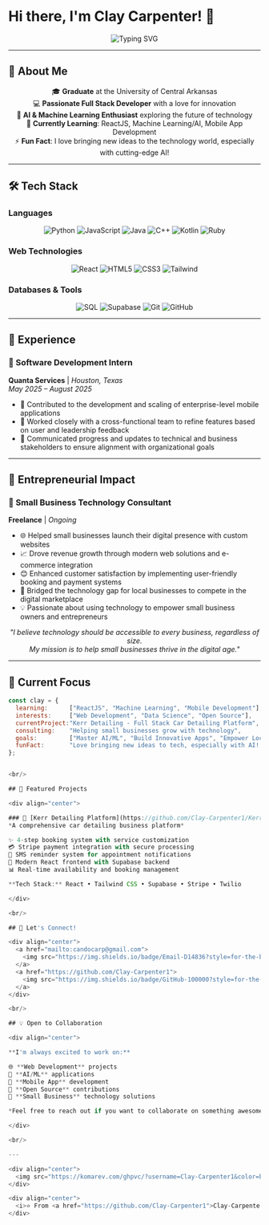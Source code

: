 # Hi there, I'm Clay Carpenter! 👋

<div align="center">
  <img src="https://readme-typing-svg.herokuapp.com?font=Fira+Code&pause=1000&color=2196F3&center=true&vCenter=true&width=500&lines=Full+Stack+Developer;AI+%26+Data+Science+Enthusiast;Small+Business+Technology+Consultant;Always+Learning+New+Tech" alt="Typing SVG" />
</div>

---

## 🚀 About Me

<div align="center">

🎓 **Graduate** at the University of Central Arkansas  
💻 **Passionate Full Stack Developer** with a love for innovation  
🤖 **AI & Machine Learning Enthusiast** exploring the future of technology  
🌱 **Currently Learning**: ReactJS, Machine Learning/AI, Mobile App Development  
⚡ **Fun Fact**: I love bringing new ideas to the technology world, especially with cutting-edge AI!

</div>

---

## 🛠️ Tech Stack

### Languages
<div align="center">
  <img src="https://img.shields.io/badge/Python-3776AB?style=for-the-badge&logo=python&logoColor=white" alt="Python"/>
  <img src="https://img.shields.io/badge/JavaScript-F7DF1E?style=for-the-badge&logo=javascript&logoColor=black" alt="JavaScript"/>
  <img src="https://img.shields.io/badge/Java-ED8B00?style=for-the-badge&logo=java&logoColor=white" alt="Java"/>
  <img src="https://img.shields.io/badge/C++-00599C?style=for-the-badge&logo=c%2B%2B&logoColor=white" alt="C++"/>
  <img src="https://img.shields.io/badge/Kotlin-0095D5?style=for-the-badge&logo=kotlin&logoColor=white" alt="Kotlin"/>
  <img src="https://img.shields.io/badge/Ruby-CC342D?style=for-the-badge&logo=ruby&logoColor=white" alt="Ruby"/>
</div>

### Web Technologies
<div align="center">
  <img src="https://img.shields.io/badge/React-20232A?style=for-the-badge&logo=react&logoColor=61DAFB" alt="React"/>
  <img src="https://img.shields.io/badge/HTML5-E34F26?style=for-the-badge&logo=html5&logoColor=white" alt="HTML5"/>
  <img src="https://img.shields.io/badge/CSS3-1572B6?style=for-the-badge&logo=css3&logoColor=white" alt="CSS3"/>
  <img src="https://img.shields.io/badge/Tailwind_CSS-38B2AC?style=for-the-badge&logo=tailwind-css&logoColor=white" alt="Tailwind"/>
</div>

### Databases & Tools
<div align="center">
  <img src="https://img.shields.io/badge/SQL-4479A1?style=for-the-badge&logo=postgresql&logoColor=white" alt="SQL"/>
  <img src="https://img.shields.io/badge/Supabase-3ECF8E?style=for-the-badge&logo=supabase&logoColor=white" alt="Supabase"/>
  <img src="https://img.shields.io/badge/Git-F05032?style=for-the-badge&logo=git&logoColor=white" alt="Git"/>
  <img src="https://img.shields.io/badge/GitHub-100000?style=for-the-badge&logo=github&logoColor=white" alt="GitHub"/>
</div>

---

## 💼 Experience

### 🏢 Software Development Intern  
**Quanta Services** | *Houston, Texas*  
*May 2025 – August 2025*  
- 🔧 Contributed to the development and scaling of enterprise-level mobile applications  
- 🤝 Worked closely with a cross-functional team to refine features based on user and leadership feedback  
- 📢 Communicated progress and updates to technical and business stakeholders to ensure alignment with organizational goals  

---

## 🏪 Entrepreneurial Impact

### 💼 Small Business Technology Consultant  
**Freelance** | *Ongoing*  
- 🌐 Helped small businesses launch their digital presence with custom websites  
- 📈 Drove revenue growth through modern web solutions and e-commerce integration  
- 😊 Enhanced customer satisfaction by implementing user-friendly booking and payment systems  
- 🚀 Bridged the technology gap for local businesses to compete in the digital marketplace  
- 💡 Passionate about using technology to empower small business owners and entrepreneurs  

<div align="center">
  <i>"I believe technology should be accessible to every business, regardless of size.<br/>My mission is to help small businesses thrive in the digital age."</i>
</div>

---

## 🎯 Current Focus  

```javascript
const clay = {
  learning:      ["ReactJS", "Machine Learning", "Mobile Development"],
  interests:     ["Web Development", "Data Science", "Open Source"],
  currentProject:"Kerr Detailing - Full Stack Car Detailing Platform",
  consulting:    "Helping small businesses grow with technology",
  goals:         ["Master AI/ML", "Build Innovative Apps", "Empower Local Businesses"],
  funFact:       "Love bringing new ideas to tech, especially with AI! 🤖"
};


<br/>

## 🌟 Featured Projects

<div align="center">

### 🚗 [Kerr Detailing Platform](https://github.com/Clay-Carpenter1/Kerr-Detailing)
*A comprehensive car detailing business platform*

✨ 4-step booking system with service customization  
💳 Stripe payment integration with secure processing  
📱 SMS reminder system for appointment notifications  
🎨 Modern React frontend with Supabase backend  
📊 Real-time availability and booking management

**Tech Stack:** React • Tailwind CSS • Supabase • Stripe • Twilio

</div>

<br/>

## 🤝 Let's Connect!

<div align="center">
  <a href="mailto:candocarp@gmail.com">
    <img src="https://img.shields.io/badge/Email-D14836?style=for-the-badge&logo=gmail&logoColor=white" alt="Email"/>
  </a>
  <a href="https://github.com/Clay-Carpenter1">
    <img src="https://img.shields.io/badge/GitHub-100000?style=for-the-badge&logo=github&logoColor=white" alt="GitHub"/>
  </a>
</div>

<br/>

## 💡 Open to Collaboration

<div align="center">

**I'm always excited to work on:**

🌐 **Web Development** projects  
🤖 **AI/ML** applications  
📱 **Mobile App** development  
🔗 **Open Source** contributions  
🏪 **Small Business** technology solutions

*Feel free to reach out if you want to collaborate on something awesome!* 🚀

</div>

<br/>

---

<div align="center">
  <img src="https://komarev.com/ghpvc/?username=Clay-Carpenter1&color=blue&style=flat-square&label=Profile+Views" alt="Profile Views"/>
</div>

<div align="center">
  <i>⭐ From <a href="https://github.com/Clay-Carpenter1">Clay-Carpenter1</a></i>
</div>
